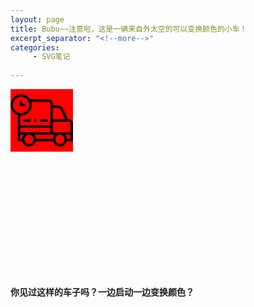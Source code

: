 ```yaml
---
layout: page
title: Bubu~~注意啦，这是一辆来自外太空的可以变换颜色的小车！
excerpt_separator: "<!--more-->"
categories:
     - SVG笔记
     
---
```


<!--more-->

<html>
<head>
<meta charset="utf-8"> 
<title>当当当，炫酷小车的巡回历险记！你被击中了吗？</title> 
<style> 
.car
{
	width:100px;
	height:100px;
	background:red;
	position:relative;
	animation-name:car;
	animation-duration: 15s;
	animation-timing-function:linear;
	animation-iteration-count:infinite;
	animation-direction: alternate;
	animation-play-state: running;
	 /* Safari and Chrome */
	-webkit-animation-name:car;
	-webkit-animation-duration:15s;
}
.border {
	width: 300px;
	min-height: 300px;
}

@keyframes car
{
	0%   {background:red; left:0px; top:0px;}
	25%  {background:yellow; left:200px; top:0px;}
	50%  {background:blue; left:200px; top:200px;}
	75%  {background:green; left:0px; top:200px;}
	100% {background:red; left:0px; top:0px;}
}

@-webkit-keyframes transition /* Safari and Chrome */
{
	0%   {background:red; left:0px; top:0px;}
	25%  {background:yellow; left:200px; top:0px;}
	50%  {background:blue; left:200px; top:200px;}
	75%  {background:green; left:0px; top:200px;}
	100% {background:red; left:0px; top:0px;}
}
</style>
<div class="border">
<svg class="car" xmlns="http://www.w3.org/2000/svg" height="512pt" viewBox="0 -43 512 512" width="512pt">
	<path d="m478.175781 204.574219h-7.617187l-37.609375-84.367188c-7.871094-17.65625-25.445313-29.105469-44.773438-29.164062l-40.546875-.132813v-11.496094c0-21.5-17.453125-38.988281-38.90625-38.988281h-148.117187c-15.464844-24.28125-42.644531-40.425781-73.523438-40.425781-48.015625 0-87.082031 39.03125-87.082031 87.007812 0 38.546876 25.21875 71.320313 60.035156 82.714844v204.957032c0 5.523437 4.476563 10 10 10h26.917969c6.964844 24.105468 29.234375 41.785156 55.554687 41.785156 26.320313 0 48.585938-17.679688 55.554688-41.785156h141.792969c6.964843 24.105468 29.234375 41.785156 55.554687 41.785156 26.320313 0 48.585938-17.679688 55.554688-41.785156h41.035156c5.523438 0 10-4.476563 10-10v-136.273438c0-18.652344-15.175781-33.832031-33.824219-33.832031zm13.824219 33.832031v72.4375h-144.371094v-86.269531h130.546875c7.621094 0 13.824219 6.207031 13.824219 13.832031zm-144.269531 126.273438h-137.546875c-.878906-12.890626-6-24.632813-13.976563-33.839844h165.503907c-7.980469 9.207031-13.101563 20.949218-13.980469 33.839844zm-267.695313-53.839844v-38.582032h247.59375v38.582032zm308.074219-199.796875c11.472656.035156 21.902344 6.828125 26.574219 17.308593l33.976562 76.222657h-101.03125v-93.664063zm-368.109375-24.035157c0-36.949218 30.09375-67.007812 67.082031-67.007812s67.082031 30.058594 67.082031 67.007812c0 36.949219-30.09375 67.007813-67.082031 67.007813s-67.082031-30.058594-67.082031-67.007813zm67.082031 87.007813c48.015625 0 87.082031-39.03125 87.082031-87.007813 0-9.265624-1.457031-18.199218-4.15625-26.582031h138.714844c10.425782 0 18.90625 8.519531 18.90625 18.988281v172.84375h-247.59375v-78.523437c2.324219.1875 4.675782.28125 7.046875.28125zm-7.046875 156.824219h28.773438c-7.980469 9.207031-13.101563 20.949218-13.980469 33.839844h-14.792969zm72.472656 75.625c-20.851562 0-37.816406-16.960938-37.816406-37.8125 0-20.847656 16.964844-37.808594 37.816406-37.808594 20.847657 0 37.8125 16.960938 37.8125 37.808594 0 20.851562-16.964843 37.8125-37.8125 37.8125zm252.902344 0c-20.851562 0-37.816406-16.960938-37.816406-37.8125 0-20.847656 16.964844-37.808594 37.816406-37.808594 20.851563 0 37.8125 16.960938 37.8125 37.808594 0 20.851562-16.964844 37.8125-37.8125 37.8125zm86.589844-41.785156h-28.914062c-.878907-12.890626-6-24.632813-13.976563-33.839844h42.890625zm0 0"/><path d="m111.164062 97.007812h-24.082031c-5.523437 0-10-4.476562-10-10v-30.585937c0-5.523437 4.476563-10 10-10 5.523438 0 10 4.476563 10 10v20.585937h14.082031c5.523438 0 10 4.476563 10 10 0 5.523438-4.476562 10-10 10zm0 0"/><path d="m203.648438 224.582031c-4.1875 0-7.988282-2.714843-9.40625-6.640625-1.394532-3.863281-.199219-8.335937 2.9375-10.992187 3.285156-2.777344 8.09375-3.121094 11.746093-.863281 3.507813 2.167968 5.320313 6.410156 4.523438 10.445312-.910157 4.609375-5.101563 8.050781-9.800781 8.050781zm0 0"/><path d="m158.433594 224.574219h-45.320313c-5.523437 0-10-4.476563-10-10 0-5.519531 4.476563-10 10-10h45.320313c5.523437 0 10 4.480469 10 10 0 5.523437-4.476563 10-10 10zm0 0"/><path d="m294.550781 224.574219h-45.320312c-5.519531 0-10-4.476563-10-10 0-5.519531 4.480469-10 10-10h45.320312c5.523438 0 10 4.480469 10 10 0 5.523437-4.476562 10-10 10zm0 0"/>
	</svg>
</div>
	<body>

<p><b>你见过这样的车子吗？一边启动一边变换颜色？</b></p>
</body>